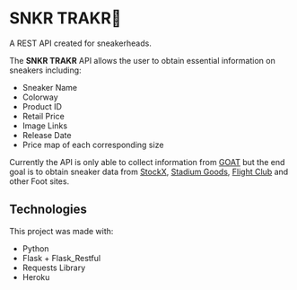 # SNKR TRAKR👟
A REST API created for sneakerheads.

The **SNKR TRAKR** API allows the user to obtain essential information on sneakers including:
- Sneaker Name
- Colorway
- Product ID
- Retail Price
- Image Links
- Release Date
- Price map of each corresponding size

Currently the API is only able to collect information from [GOAT](goat.com) but the end goal is to obtain sneaker data from [StockX](https://stockx.com/), [Stadium Goods](https://www.stadiumgoods.com/), [Flight Club](https://www.flightclub.com/) and other Foot sites.


## Technologies

This project was made with:
- Python
- Flask + Flask_Restful
- Requests Library
- Heroku